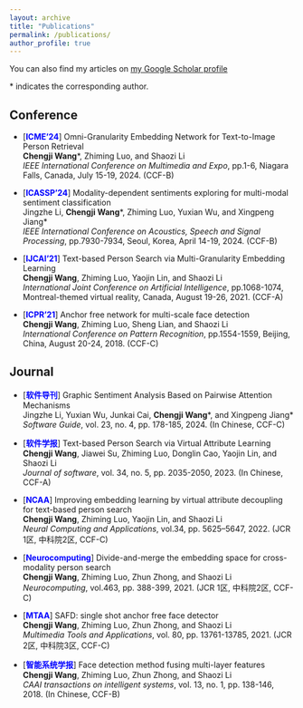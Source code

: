 ```yaml
---
layout: archive
title: "Publications"
permalink: /publications/
author_profile: true
---
```


You can also find my articles on [my Google Scholar profile](https://scholar.google.com/citations?user=2p0kTokAAAAJ&hl=zh-CN)

\* indicates the corresponding author.

## Conference
- [<span style="color:blue">**ICME’24**</span>] Omni-Granularity Embedding Network for Text-to-Image Person Retrieval   
  **Chengji Wang**\*, Zhiming Luo, and Shaozi Li  
  _IEEE International Conference on Multimedia and Expo_, pp.1-6, Niagara Falls, Canada, July 15-19, 2024. (CCF-B)
  
- [<span style="color:blue">**ICASSP’24**</span>] Modality-dependent sentiments exploring for multi-modal sentiment classification  
  Jingzhe Li, **Chengji Wang**\*, Zhiming Luo, Yuxian Wu, and Xingpeng Jiang\*  
  _IEEE International Conference on Acoustics, Speech and Signal Processing_, pp.7930-7934, Seoul, Korea, April 14-19, 2024. (CCF-B)
  
- [<span style="color:blue">**IJCAI’21**</span>] Text-based Person Search via Multi-Granularity Embedding Learning  
  **Chengji Wang**, Zhiming Luo, Yaojin Lin, and Shaozi Li  
  _International Joint Conference on Artificial Intelligence_, pp.1068-1074, Montreal-themed virtual reality, Canada, August 19-26, 2021. (CCF-A)
  
- [<span style="color:blue">**ICPR’21**</span>] Anchor free network for multi-scale face detection  
  **Chengji Wang**, Zhiming Luo, Sheng Lian, and Shaozi Li  
  _International Conference on Pattern Recognition_, pp.1554-1559, Beijing, China, August 20-24, 2018. (CCF-C)

## Journal
- [<span style="color:blue">**软件导刊**</span>] Graphic Sentiment Analysis Based on Pairwise Attention Mechanisms  
  Jingzhe Li, Yuxian Wu, Junkai Cai, **Chengji Wang**\*, and Xingpeng Jiang\*  
  _Software Guide_, vol. 23, no. 4, pp. 178-185, 2024. (In Chinese, CCF-C)
  
- [<span style="color:blue">**软件学报**</span>] Text-based Person Search via Virtual Attribute Learning  
  **Chengji Wang**, Jiawei Su, Zhiming Luo, Donglin Cao, Yaojin Lin, and Shaozi Li   
  _Journal of software_, vol. 34, no. 5, pp. 2035-2050, 2023. (In Chinese, CCF-A)
  
- [<span style="color:blue">**NCAA**</span>] Improving embedding learning by virtual attribute decoupling for text-based person search  
  **Chengji Wang**, Zhiming Luo, Yaojin Lin, and Shaozi Li  
  _Neural Computing and Applications_, vol.34, pp. 5625–5647, 2022. (JCR 1区, 中科院2区, CCF-C)
  
- [<span style="color:blue">**Neurocomputing**</span>] Divide-and-merge the embedding space for cross-modality person search  
  **Chengji Wang**, Zhiming Luo, Zhun Zhong, and Shaozi Li  
  _Neurocomputing_, vol.463, pp. 388-399, 2021. (JCR 1区, 中科院2区, CCF-C)
  
- [<span style="color:blue">**MTAA**</span>] SAFD: single shot anchor free face detector  
  **Chengji Wang**, Zhiming Luo, Zhun Zhong, and Shaozi Li  
  _Multimedia Tools and Applications_, vol. 80, pp. 13761-13785, 2021. (JCR 2区, 中科院3区, CCF-C)
  
- [<span style="color:blue">**智能系统学报**</span>] Face detection method fusing multi-layer features  
  **Chengji Wang**, Zhiming Luo, Zhun Zhong, and Shaozi Li  
  _CAAI transactions on intelligent systems_, vol. 13, no. 1, pp. 138-146, 2018. (In Chinese, CCF-B)

